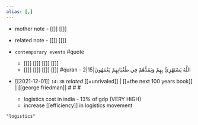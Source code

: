 ```yaml
---
alias: [,]
---
```

- mother note - [[]] [[]]
- related note - [[]] [[]]
- `contemporary events` #quote 
	- [[]] [[]] [[]] [[]]
	- [[]] [[]] [[]] [[]] #quran - 2|15|اللَّهُ يَسْتَهْزِئُ بِهِمْ وَيَمُدُّهُمْ فِي طُغْيَانِهِمْ يَعْمَهُونَ

- [[2021-12-01]]  `14:38` _related_ [[=unrivaled]] | [[=the next 100 years book]] | [[george friedman]] # # #
	- logistics cost in india - 13% of gdp (VERY HIGH)
	- increase [[efficiency]] in logistics movement

```query
"logistics"
```